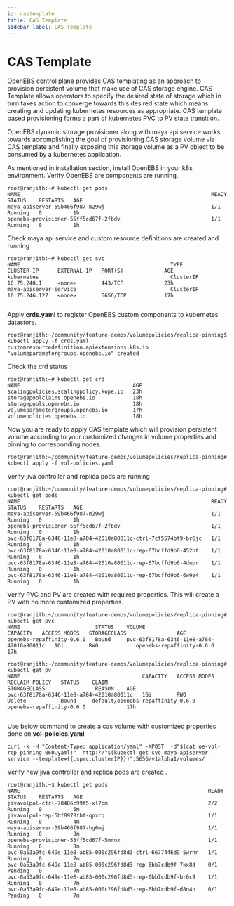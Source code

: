 ```yaml
---
id: castemplate
title: CAS Template
sidebar_label: CAS Template
---
```



CAS Template
==================

OpenEBS control plane provides CAS templating as an approach to provision persistent volume that make use of CAS storage engine. CAS Template allows operators to specify the desired state of storage which in turn takes action to converge towards this desired state which means creating and updating kubernetes resources as appropriate. CAS template based provisioning forms a part of kubernetes PVC to PV state transition.

OpenEBS dynamic storage provisioner along with maya api service works towards accomplishing the goal of provisioning CAS storage volume via CAS template and  finally exposing this storage volume as a PV object to be consumed by a kubernetes application.

As mentioned in installation section, install OpenEBS in your k8s environment.  Verify OpenEBS are components are running. 

```
root@ranjith:~# kubectl get pods
NAME                                                             READY     STATUS    RESTARTS   AGE
maya-apiserver-59b466f987-m29wj                                  1/1       Running   0          1h
openebs-provisioner-55ff5cd67f-2fbdv                             1/1       Running   0          1h
```

Check maya api service and custom resource definitions are created and  running

```
root@ranjith:~# kubectl get svc
NAME                                                TYPE        CLUSTER-IP      EXTERNAL-IP   PORT(S)             AGE
kubernetes                                          ClusterIP   10.75.240.1     <none>        443/TCP             23h
maya-apiserver-service                              ClusterIP   10.75.246.127   <none>        5656/TCP            17h


```

Apply **crds.yaml** to register OpenEBS custom components to kubernetes datastore.



```
root@ranjith:~/community/feature-demos/volumepolicies/replica-pinning$ kubectl apply -f crds.yaml
customresourcedefinition.apiextensions.k8s.io "volumeparametergroups.openebs.io" created
```

Check the crd status

```
root@ranjith:~# kubectl get crd
NAME                                    AGE
scalingpolicies.scalingpolicy.kope.io   23h
storagepoolclaims.openebs.io            18h
storagepools.openebs.io                 18h
volumeparametergroups.openebs.io        17h
volumepolicies.openebs.io               18h
```

Now you are ready to apply CAS template which will provision persistent volume according to your customized changes in volume properties and pinning to corresponding nodes. 

```
root@ranjith:~/community/feature-demos/volumepolicies/replica-pinning# kubectl apply -f vol-policies.yaml
```

Verify jiva controller and replica pods are running

```
root@ranjith:~/community/feature-demos/volumepolicies/replica-pinning# kubectl get pods
NAME                                                             READY     STATUS    RESTARTS   AGE
maya-apiserver-59b466f987-m29wj                                  1/1       Running   0          1h
openebs-provisioner-55ff5cd67f-2fbdv                             1/1       Running   0          1h
pvc-63f8178a-6346-11e8-a784-42010a80011c-ctrl-7cf5574bf9-br6jc   1/1       Running   0          1h
pvc-63f8178a-6346-11e8-a784-42010a80011c-rep-67bcffd9b6-452ht    1/1       Running   0          1h
pvc-63f8178a-6346-11e8-a784-42010a80011c-rep-67bcffd9b6-4dwpr    1/1       Running   0          1h
pvc-63f8178a-6346-11e8-a784-42010a80011c-rep-67bcffd9b6-6w9z4    1/1       Running   0          1h
```

Verify PVC and PV are created with required properties. This will create a PV with no more customized properties.

```
root@ranjith:~/community/feature-demos/volumepolicies/replica-pinning# kubectl get pvc
NAME                        STATUS    VOLUME                                     CAPACITY   ACCESS MODES   STORAGECLASS                AGE
openebs-repaffinity-0.6.0   Bound     pvc-63f8178a-6346-11e8-a784-42010a80011c   1Gi        RWO            openebs-repaffinity-0.6.0   17h
```

```
root@ranjith:~/community/feature-demos/volumepolicies/replica-pinning# kubectl get pv
NAME                                       CAPACITY   ACCESS MODES   RECLAIM POLICY   STATUS    CLAIM                               STORAGECLASS                REASON    AGE
pvc-63f8178a-6346-11e8-a784-42010a80011c   1Gi        RWO            Delete           Bound     default/openebs-repaffinity-0.6.0   openebs-repaffinity-0.6.0             17h


```

Use below command to create a cas volume with customized properties done on **vol-policies.yaml**

```
curl -k -H "Content-Type: application/yaml" -XPOST  -d"$(cat oe-vol-rep-pinning-060.yaml)"  http://"$(kubectl get svc maya-apiserver-service --template={{.spec.clusterIP}})":5656/v1alpha1/volumes/
```

Verify new jiva controller and replica pods are created . 

```
root@ranjith:~$ kubectl get pods
NAME                                                            READY     STATUS    RESTARTS   AGE
jivavolpol-ctrl-78486c99f5-xl7pm                                2/2       Running   0          5m
jivavolpol-rep-5bf8978fbf-qpxcq                                 1/1       Running   0          4m
maya-apiserver-59b466f987-hg6mj                                 1/1       Running   0          8m
openebs-provisioner-55ff5cd67f-5mrnx                            1/1       Running   0          8m
pvc-0a53a9fc-649e-11e8-ab85-000c296fd8d3-ctrl-6677446d9-5wrnn   1/1       Running   0          7m
pvc-0a53a9fc-649e-11e8-ab85-000c296fd8d3-rep-6bb7cdb9f-7kx8d    0/1       Pending   0          7m
pvc-0a53a9fc-649e-11e8-ab85-000c296fd8d3-rep-6bb7cdb9f-br6c9    1/1       Running   0          7m
pvc-0a53a9fc-649e-11e8-ab85-000c296fd8d3-rep-6bb7cdb9f-d8n4h    0/1       Pending   0          7m
```

<!-- Hotjar Tracking Code for https://docs.openebs.io -->
<script>
   (function(h,o,t,j,a,r){
       h.hj=h.hj||function(){(h.hj.q=h.hj.q||[]).push(arguments)};
       h._hjSettings={hjid:785693,hjsv:6};
       a=o.getElementsByTagName('head')[0];
       r=o.createElement('script');r.async=1;
       r.src=t+h._hjSettings.hjid+j+h._hjSettings.hjsv;
       a.appendChild(r);
   })(window,document,'https://static.hotjar.com/c/hotjar-','.js?sv=');
</script>